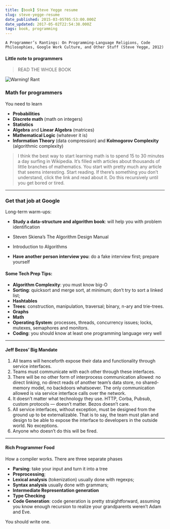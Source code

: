 ```yaml
---
title: [book] Steve Yegge resume
slug: steve-yegge-resume
date_published: 2015-03-05T05:53:00.000Z
date_updated: 2017-05-02T22:54:38.000Z
tags: book, programming
---
```


    A Programmer’s Rantings: On Programming-Language Religions, Code Philosophies, Google Work Culture, and Other Stuff (Steve Yegge, 2012)


#### Little note to programmers

> READ THE WHOLE BOOK

![Warning! Rant](../images/rant.jpg)


### Math for programmers

You need to learn

- **Probabilities**
- **Discrete math** (math on integers)
- **Statistics**
- **Algebra** and **Linear Algebra** (matrices)
- **Mathematical Logic** (whatever it is)
- **Information Theory** (data compression) and **Kolmogorov Complexity** (algorithmic complexity)

> I think the best way to start learning math is to spend 15 to 30 minutes a day surfing in Wikipedia. It’s filled with articles about thousands of little branches of mathematics. You start with pretty much any article that seems interesting. Start reading. If there’s something you don’t understand, click the link and read about it. Do this recursively until you get bored or tired.

---

### Get that job at Google

Long-term warm-ups:

- **Study a data-structure and algorithm book**: will help you with problem identification

- Steven Skiena’s The Algorithm Design Manual
- Introduction to Algorithms

- **Have another person interview you**: do a fake interview first; prepare yourself

#### Some Tech Prep Tips:

- **Algorithm Complexity**: you must know big-O
- **Sorting**: quicksort and merge sort, at minimum; don’t try to sort a linked list;
- **Hashtables**
- **Trees**: construction, manipulation, traversal; binary, n-ary and trie-trees.
- **Graphs**
- **Math**
- **Operating System**: processes, threads, concurrency issues; locks, mutexes, semaphores and monitors.
- **Coding**: you should know at least one programming language very well

---

#### Jeff Bezos’ Big Mandate

1. All teams will henceforth expose their data and functionality through service interfaces.
2. Teams must communicate with each other through these interfaces.
3. There will be no other form of interprocess communication allowed: no direct linking, no direct reads of another team’s data store, no shared-memory model, no backdoors whatsoever. The only communication allowed is via service interface calls over the network.
4. It doesn’t matter what technology they use. HTTP, Corba, Pubsub, custom protocols — doesn’t matter. Bezos doesn’t care.
5. All service interfaces, without exception, must be designed from the ground up to be externalizable. That is to say, the team must plan and design to be able to expose the interface to developers in the outside world. No exceptions.
6. Anyone who doesn’t do this will be fired.

---

#### Rich Programmer Food

How a compiler works. There are three separate phases

- **Parsing**: take your input and turn it into a tree
- **Preprocessing**;
- **Lexical analysis** (tokenization) usually done with regexps;
- **Syntax analysis** usually done with grammars;
- **Intermediate Representation generation**
- **Type Checking**
- **Code Generation**: code generation is pretty straightforward, assuming you know enough recursion to realize your grandparents weren’t Adam and Eve.

You should write one.
